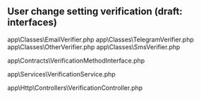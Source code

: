 ## User change setting verification (draft: interfaces)
app\Classes\EmailVerifier.php
app\Classes\TelegramVerifier.php
app\Classes\OtherVerifier.php
app\Classes\SmsVerifier.php

app\Contracts\VerificationMethodInterface.php

app\Services\VerificationService.php

app\Http\Controllers\VerificationController.php
